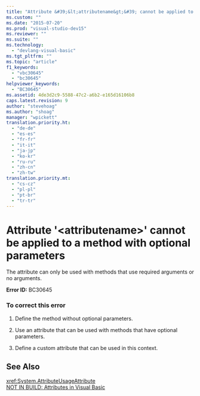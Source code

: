 ```yaml
---
title: "Attribute &#39;&lt;attributename&gt;&#39; cannot be applied to a method with optional parameters | Microsoft Docs"
ms.custom: ""
ms.date: "2015-07-20"
ms.prod: "visual-studio-dev15"
ms.reviewer: ""
ms.suite: ""
ms.technology: 
  - "devlang-visual-basic"
ms.tgt_pltfrm: ""
ms.topic: "article"
f1_keywords: 
  - "vbc30645"
  - "bc30645"
helpviewer_keywords: 
  - "BC30645"
ms.assetid: 4de3d2c9-5588-47c2-a6b2-e165d16106b8
caps.latest.revision: 9
author: "stevehoag"
ms.author: "shoag"
manager: "wpickett"
translation.priority.ht: 
  - "de-de"
  - "es-es"
  - "fr-fr"
  - "it-it"
  - "ja-jp"
  - "ko-kr"
  - "ru-ru"
  - "zh-cn"
  - "zh-tw"
translation.priority.mt: 
  - "cs-cz"
  - "pl-pl"
  - "pt-br"
  - "tr-tr"
---
```

# Attribute &#39;&lt;attributename&gt;&#39; cannot be applied to a method with optional parameters
The attribute can only be used with methods that use required arguments or no arguments.  
  
 **Error ID:** BC30645  
  
### To correct this error  
  
1.  Define the method without optional parameters.  
  
2.  Use an attribute that can be used with methods that have optional parameters.  
  
3.  Define a custom attribute that can be used in this context.  
  
## See Also  
 <xref:System.AttributeUsageAttribute>   
 [NOT IN BUILD: Attributes in Visual Basic](http://msdn.microsoft.com/en-us/620bfc0e-4582-4c8b-8432-ebc5c3dccc22)